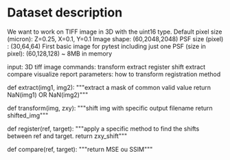 # Dataset description

We want to work on TIFF image in 3D with the uint16 type.
Default pixel size (micron): Z=0.25, X=0.1, Y=0.1
Image shape: (60,2048,2048)
PSF size (pixel) : (30,64,64)
First basic image for pytest including just one PSF (size in pixel): (60,128,128) ~ 8MB in memory


input:
	3D tiff image
	commands:
		transform
		extract
		register
		shift
		extract
		compare
		visualize
		report
	parameters:
		how to transform
		registration method

def extract(img1, img2):
	"""extract a mask of common valid value
	return NaN(img1) OR NaN(img2)"""

def transform(img, zxy):
	"""shift img with specific output filename
	return shifted_img"""

def register(ref, target):
	"""apply a specific method to find the shifts between ref and target.
	return zxy_shift"""

def compare(ref, target):
	"""return MSE ou SSIM"""
